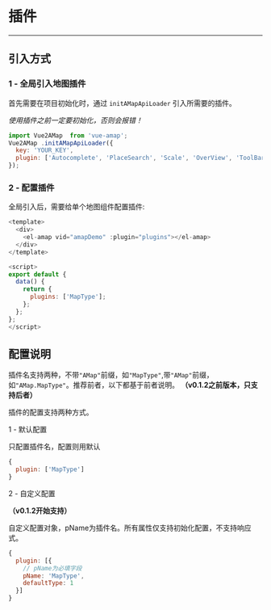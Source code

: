 # 插件

---

## 引入方式

### 1 - 全局引入地图插件

首先需要在项目初始化时，通过 `initAMapApiLoader` 引入所需要的插件。

*使用插件之前一定要初始化，否则会报错！*

```javascript
import Vue2AMap  from 'vue-amap';
Vue2AMap .initAMapApiLoader({
  key: 'YOUR_KEY',
  plugin: ['Autocomplete', 'PlaceSearch', 'Scale', 'OverView', 'ToolBar', 'MapType', 'PolyEditor', 'AMap.CircleEditor']
});
```

### 2 - 配置插件

全局引入后，需要给单个地图组件配置插件:

```javascript
<template>
  <div>
    <el-amap vid="amapDemo" :plugin="plugins"></el-amap>
  </div>
</template>

<script>
export default {
  data() {
    return {
      plugins: ['MapType'];
    };
  };
};
</script>
```

## 配置说明

插件名支持两种，不带`"AMap"`前缀，如`"MapType"`,带`"AMap"`前缀，如`"AMap.MapType"`。推荐前者，以下都基于前者说明。
**（v0.1.2之前版本，只支持后者）**

插件的配置支持两种方式。

1 - 默认配置

只配置插件名，配置则用默认

```javascript
{
  plugin: ['MapType']
}
```

2 - 自定义配置

**（v0.1.2开始支持）**

自定义配置对象，pName为插件名。所有属性仅支持初始化配置，不支持响应式。

```javascript
{
  plugin: [{
    // pName为必填字段
    pName: 'MapType',
    defaultType: 1
  }]
}
```
